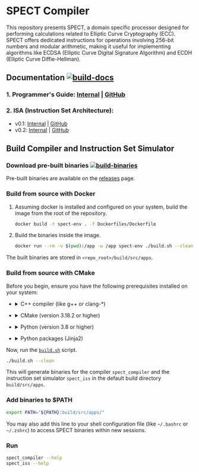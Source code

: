 # SPECT Compiler
This repository presents SPECT, a domain specific processor designed for
performing calculations related to Elliptic Curve Cryptography (ECC). SPECT
offers dedicated instructions for operations involving 256-bit numbers and
modular arithmetic, making it useful for implementing algorithms like ECDSA
(Elliptic Curve Digital Signature Algorithm) and ECDH (Elliptic Curve
Diffie-Hellman).
## Documentation [![build-docs](https://github.com/tropicsquare/ts-spect-compiler/actions/workflows/build-docs.yaml/badge.svg?branch=master)](https://github.com/tropicsquare/ts-spect-compiler/actions/workflows/build-docs.yaml)

### 1. Programmer's Guide: [Internal](https://tropic-gitlab.corp.sldev.cz/internal/sw-design/ts-spect-compiler/-/jobs/artifacts/master/raw/public/spect_programmer_guide.pdf?job=pages) | [GitHub](doc/programmer_guide/pdf/spect_programmer_guide.pdf)

### 2. ISA (Instruction Set Architecture): 
- v0.1: [Internal](https://tropic-gitlab.corp.sldev.cz/internal/sw-design/ts-spect-compiler/-/jobs/artifacts/master/raw/public/isav0.1.pdf?job=pages) | [GitHub](doc/ISAv0.1/pdf/isav0.1.pdf)
- v0.2: [Internal](https://tropic-gitlab.corp.sldev.cz/internal/sw-design/ts-spect-compiler/-/jobs/artifacts/master/raw/public/isav0.2.pdf?job=pages) | [GitHub](doc/ISAv0.2/pdf/isav0.2.pdf)

## Build Compiler and Instruction Set Simulator

### Download pre-built binaries [![build-binaries](https://github.com/tropicsquare/ts-spect-compiler/actions/workflows/build-release-binaries.yaml/badge.svg)](https://github.com/tropicsquare/ts-spect-compiler/actions/workflows/build-release-binaries.yaml)
Pre-built binaries are available on the [releases](github.com/tropicsquare/ts-spect-compiler/releases) page.

### Build from source with Docker
1. Assuming docker is installed and configured on your system, build the image
from the root of the repository. 
    ```bash
    docker build -t spect-env . -f Dockerfiles/Dockerfile
    ```
2. Build the binaries inside the image.
    ```bash
    docker run --rm -v $(pwd):/app -w /app spect-env ./build.sh --clean
    ```
The built binaries are stored in `<repo_root>/build/src/apps`.

### Build from source with CMake
Before you begin, ensure you have the following prerequisites installed on your
system:

- <details>
    <summary>C++ compiler (like g++ or clang-*)</summary>

    ```bash
    sudo apt-get install g++
    ```
</details>

- <details>
    <summary>CMake (version 3.18.2 or higher)</summary>

    ```bash
    sudo apt-get install cmake
    ```
</details>

- <details>
    <summary>Python (version 3.8 or higher)</summary>

    ```bash
    sudo apt-get install python3-pip
    ```
</details>

- <details>
    <summary>Python packages (Jinja2)</summary>

    ```bash
    pip install jinja2
    ```
</details>

Now, run the [`build.sh`](build.sh) script.

```bash
./build.sh --clean
```

This will generate binaries for the compiler `spect_compiler` and the
instruction set simulator `spect_iss` in the default build directory
`build/src/apps`.

### Add binaries to $PATH
```bash
export PATH="${PATH}:build/src/apps/"
```
You may also add this line to your shell configuration file (like `~/.bashrc`
or `~/.zshrc`) to access SPECT binaries within new sessions.

### Run
```bash
spect_compiler --help
spect_iss --help
```
